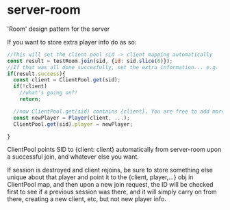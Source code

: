 # server-room
'Room' design pattern for the server



If you want to store extra player info do as so:

```javascript
//This will set the client pool sid -> client mapping automatically
const result = testRoom.join(sid, {id: sid.slice(6)});
//If that was all done succesfully, set the extra information... e.g.
if(result.success){
  const client = ClientPool.get(sid);
  if(!client)
    //what's going on?!
    return;

  //now ClientPool.get(sid) contains {client}. You are free to add more info as you wish, e.g:
  const newPlayer = Player(client, ...);
  ClientPool.get(sid).player = newPlayer;

}
```

ClientPool points SID to {client: client} automatically from server-room upon a successful join, and whatever else you want.

If session is destroyed and client rejoins, be sure to store something else unique
about that player and point it to the {client, player,...} obj in ClientPool map, and then upon a new join request, the ID will be checked first to see if a previous session was there, and it will simply carry on from there, creating a new client, etc, but not new player info.

